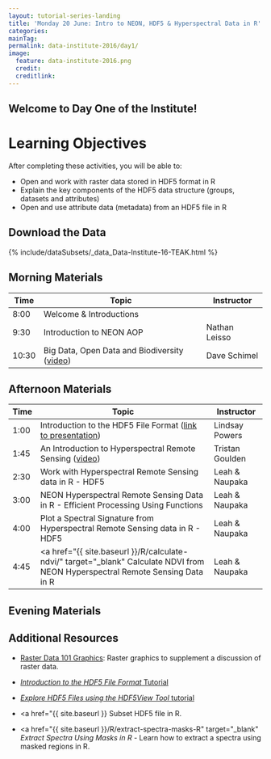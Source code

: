 ```yaml
---
layout: tutorial-series-landing
title: 'Monday 20 June: Intro to NEON, HDF5 & Hyperspectral Data in R'
categories:
mainTag: 
permalink: data-institute-2016/day1/
image:
  feature: data-institute-2016.png
  credit:
  creditlink:
---
```

## Welcome to Day One of the Institute!


<div id="objectives" markdown="1">

# Learning Objectives

After completing these activities, you will be able to:

* Open and work with raster data stored in HDF5 format in R
* Explain the key components of the HDF5 data structure (groups, datasets and attributes)
* Open and use attribute data (metadata) from an HDF5 file in R

## Download the Data

{% include/dataSubsets/_data_Data-Institute-16-TEAK.html %}

</div>

## Morning Materials

| Time | Topic | Instructor |
|------|-------|------------|
|  8:00 | Welcome & Introductions |  |
|  9:30 | Introduction to NEON AOP | Nathan Leisso |
| 10:30 | Big Data, Open Data and Biodiversity (<a href="https://youtu.be/SpDi2kZTkC0" target="_blank">video</a>)| Dave Schimel |

## Afternoon Materials

| Time | Topic | Instructor |
|------|-------|------------|
| 1:00 | Introduction to the HDF5 File Format (<a href="https://figshare.com/articles/NEON_Data_Institute_2016_-_Presentations/3444917" target="_blank">link to presentation</a>) | Lindsay Powers |
| 1:45 | An Introduction to Hyperspectral Remote Sensing (<a href="https://youtu.be/jaARDWeyNDE" target="_blank">video</a>) | Tristan Goulden |
| 2:30 | Work with Hyperspectral Remote Sensing data in R - HDF5 | Leah & Naupaka |
| 3:00 | NEON Hyperspectral Remote Sensing Data in R - Efficient Processing Using Functions | Leah & Naupaka |
| 4:00 | Plot a Spectral Signature from Hyperspectral Remote Sensing data in R - HDF5 | Leah & Naupaka |
| 4:45 | <a href="{{ site.baseurl }}/R/calculate-ndvi/" target="_blank" Calculate NDVI from NEON Hyperspectral Remote Sensing Data in R </a> | Leah & Naupaka |


## Evening Materials




## Additional Resources

* <a href="{{ site.baseurl }}/spatial-data/raster-graphics" target="_blank"> Raster Data 101 Graphics</a>:
 Raster graphics to supplement a discussion of raster data. 

* <a href="http://neondataskills.org/HDF5/About" target="_blank">*Introduction to the HDF5 File Format* Tutorial</a>
* <a href="http://neondataskills.org/HDF5/Exploring-Data-HDFView" target="_blank">*Explore HDF5 Files using the HDF5View Tool* tutorial</a>

* <a href="{{ site.baseurl }} Subset HDF5 file in R.

* <a href="{{ site.baseurl }}/R/extract-spectra-masks-R" target="_blank" *Extract Spectra Using Masks in R* </a> - Learn how to extract a spectra using masked regions in R.

